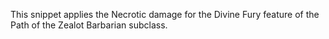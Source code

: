 This snippet applies the Necrotic damage for the Divine Fury feature of the Path of the Zealot Barbarian subclass.
